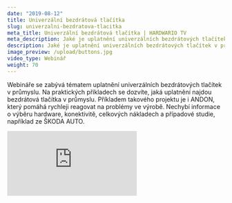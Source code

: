 ```yaml
---
date: "2019-08-12"
title: Univerzální bezdrátová tlačítka
slug: univerzalni-bezdratova-tlacitka
meta_title: Univerzální bezdrátová tlačítka | HARDWARIO TV
meta_description: Jaké je uplatnění univerzálních bezdrátových tlačítek v průmyslu a jak pomáhají ve ŠKODA AUTO?
description: Jaké je uplatnění univerzálních bezdrátových tlačítek v průmyslu a jak pomáhají ve ŠKODA AUTO?
image_preview: /upload/buttons.jpg
video_type: Webinář
weight: 70
---
```


Webináře se zabývá tématem uplatnění univerzálních bezdrátových tlačítek v průmyslu. Na praktických příkladech se dozvíte, jaká uplatnění najdou bezdrátová tlačítka v průmyslu. Příkladem takového projektu je i ANDON, který pomáhá rychleji reagovat na problémy ve výrobě. Nechybí informace o výběru hardware, konektivitě, celkových nákladech a případové studie, například ze ŠKODA AUTO.

<div class = "video-container">
<iframe src="https://www.youtube.com/embed/OgJ4I7d8dVE?modestbranding=1&amp;showinfo=0&amp;rel=0&amp;html5=1&amp;widgetid=2" frameborder="0" allow="accelerometer; autoplay; encrypted-media; gyroscope; picture-in-picture" allowfullscreen></iframe>
</div>
